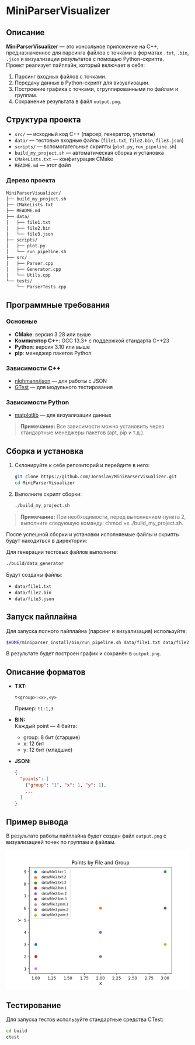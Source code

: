 # MiniParserVisualizer

## Описание

**MiniParserVisualizer** — это консольное приложение на C++, предназначенное для парсинга файлов с точками в форматах `.txt`, `.bin`, `.json` и визуализации результатов с помощью Python-скрипта.  
Проект реализует пайплайн, который включает в себя:

1. Парсинг входных файлов с точками.
2. Передачу данных в Python-скрипт для визуализации.
3. Построение графика с точками, сгруппированными по файлам и группам.
4. Сохранение результата в файл `output.png`.

## Структура проекта

- `src/` — исходный код C++ (парсер, генератор, утилиты)
- `data/` — тестовые входные файлы (`file1.txt`, `file2.bin`, `file3.json`)
- `scripts/` — вспомогательные скрипты (`plot.py`, `run_pipeline.sh`)
- `build_my_project.sh` — автоматическая сборка и установка
- `CMakeLists.txt` — конфигурация CMake
- `README.md` — этот файл

### Дерево проекта

```plain
MiniParserVisualizer/
├── build_my_project.sh
├── CMakeLists.txt
├── README.md
├── data/
│   ├── file1.txt
│   ├── file2.bin
│   └── file3.json
├── scripts/
│   ├── plot.py
│   └── run_pipeline.sh
├── src/
│   ├── Parser.cpp
│   ├── Generator.cpp
│   └── Utils.cpp
└── tests/
    └── ParserTests.cpp
```

## Программные требования

### Основные

- **CMake**: версия 3.28 или выше
- **Компилятор C++**: GCC 13.3+ с поддержкой стандарта C++23
- **Python**: версия 3.10 или выше
- **pip**: менеджер пакетов Python

### Зависимости C++

- [nlohmann/json](https://github.com/nlohmann/json) — для работы с JSON
- [GTest](https://github.com/google/googletest) — для модульного тестирования

### Зависимости Python

- [matplotlib](https://matplotlib.org/) — для визуализации данных

> **Примечание:** Все зависимости можно установить через стандартные менеджеры пакетов (apt, pip и т.д.).

## Сборка и установка

1. Склонируйте к себе репозиторий и перейдите в него:

    ```bash
    git clone https://github.com/Joraslav/MiniParserVisualizer.git
    cd MiniParserVisualizer
    ```

2. Выполните скрипт сборки:

    ```bash
    ./build_my_project.sh
    ```

> **Примечание:** При необходимости, перед выполнением пункта 2, выполните следующую команду: chmod +x ./build_my_project.sh.

После успешной сборки и установки исполняемые файлы и скрипты будут находиться в директории:

Для генерации тестовых файлов выполните:

```bash
./build/data_generator
```

Будут созданы файлы:

- `data/file1.txt`
- `data/file2.bin`
- `data/file3.json`

## Запуск пайплайна

Для запуска полного пайплайна (парсинг и визуализация) используйте:

```sh
$HOME/miniparser_install/bin/run_pipeline.sh data/file1.txt data/file2.bin data/file3.json
```

В результате будет построен график и сохранён в `output.png`.

## Описание форматов

- **TXT:**  

  ```plain
  t<group>:<x>,<y>
  ```

  Пример: `t1:1,3`

- **BIN:**  
  Каждый point — 4 байта:  
  - group: 8 бит (старшие)
  - x: 12 бит
  - y: 12 бит (младшие)

- **JSON:**  

  ```json
  {
    "points": [
      {"group": "1", "x": 1, "y": 1},
      ...
    ]
  }
  ```

## Пример вывода

В результате работы пайплайна будет создан файл `output.png` с визуализацией точек по группам и файлам.

![output.png](output.png)

## Тестирование

Для запуска тестов используйте стандартные средства CTest:

```bash
cd build
ctest
```
